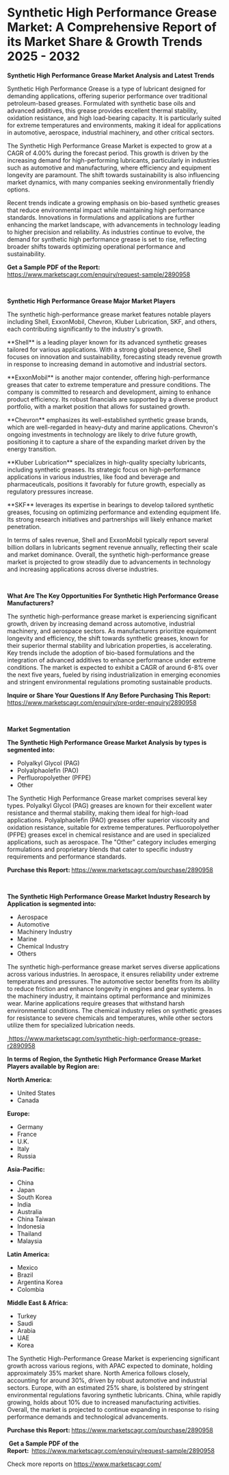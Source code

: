 <p><h1>Synthetic High Performance Grease Market: A Comprehensive Report of its Market Share & Growth Trends 2025 - 2032</h1></p><p><strong>Synthetic High Performance Grease Market Analysis and Latest Trends</strong></p>
<p><p>Synthetic High Performance Grease is a type of lubricant designed for demanding applications, offering superior performance over traditional petroleum-based greases. Formulated with synthetic base oils and advanced additives, this grease provides excellent thermal stability, oxidation resistance, and high load-bearing capacity. It is particularly suited for extreme temperatures and environments, making it ideal for applications in automotive, aerospace, industrial machinery, and other critical sectors.</p><p>The Synthetic High Performance Grease Market is expected to grow at a CAGR of 4.00% during the forecast period. This growth is driven by the increasing demand for high-performing lubricants, particularly in industries such as automotive and manufacturing, where efficiency and equipment longevity are paramount. The shift towards sustainability is also influencing market dynamics, with many companies seeking environmentally friendly options. </p><p>Recent trends indicate a growing emphasis on bio-based synthetic greases that reduce environmental impact while maintaining high performance standards. Innovations in formulations and applications are further enhancing the market landscape, with advancements in technology leading to higher precision and reliability. As industries continue to evolve, the demand for synthetic high performance grease is set to rise, reflecting broader shifts towards optimizing operational performance and sustainability.</p></p>
<p><strong>Get a Sample PDF of the Report:&nbsp;</strong> <a href="https://www.marketscagr.com/enquiry/request-sample/2890958?utm_campaign=1835&utm_medium=2&utm_source=Github&utm_content=ia&utm_term=14032025&utm_id=synthetic-high-performance-grease">https://www.marketscagr.com/enquiry/request-sample/2890958</a></p>
<p>&nbsp;</p>
<p><strong>Synthetic High Performance Grease Major Market Players</strong></p>
<p><p>The synthetic high-performance grease market features notable players including Shell, ExxonMobil, Chevron, Kluber Lubrication, SKF, and others, each contributing significantly to the industry's growth.</p><p>**Shell** is a leading player known for its advanced synthetic greases tailored for various applications. With a strong global presence, Shell focuses on innovation and sustainability, forecasting steady revenue growth in response to increasing demand in automotive and industrial sectors.</p><p>**ExxonMobil** is another major contender, offering high-performance greases that cater to extreme temperature and pressure conditions. The company is committed to research and development, aiming to enhance product efficiency. Its robust financials are supported by a diverse product portfolio, with a market position that allows for sustained growth.</p><p>**Chevron** emphasizes its well-established synthetic grease brands, which are well-regarded in heavy-duty and marine applications. Chevron's ongoing investments in technology are likely to drive future growth, positioning it to capture a share of the expanding market driven by the energy transition.</p><p>**Kluber Lubrication** specializes in high-quality specialty lubricants, including synthetic greases. Its strategic focus on high-performance applications in various industries, like food and beverage and pharmaceuticals, positions it favorably for future growth, especially as regulatory pressures increase.</p><p>**SKF** leverages its expertise in bearings to develop tailored synthetic greases, focusing on optimizing performance and extending equipment life. Its strong research initiatives and partnerships will likely enhance market penetration.</p><p>In terms of sales revenue, Shell and ExxonMobil typically report several billion dollars in lubricants segment revenue annually, reflecting their scale and market dominance. Overall, the synthetic high-performance grease market is projected to grow steadily due to advancements in technology and increasing applications across diverse industries.</p></p>
<p>&nbsp;</p>
<p><strong>What Are The Key Opportunities For Synthetic High Performance Grease Manufacturers?</strong></p>
<p><p>The synthetic high-performance grease market is experiencing significant growth, driven by increasing demand across automotive, industrial machinery, and aerospace sectors. As manufacturers prioritize equipment longevity and efficiency, the shift towards synthetic greases, known for their superior thermal stability and lubrication properties, is accelerating. Key trends include the adoption of bio-based formulations and the integration of advanced additives to enhance performance under extreme conditions. The market is expected to exhibit a CAGR of around 6-8% over the next five years, fueled by rising industrialization in emerging economies and stringent environmental regulations promoting sustainable products.</p></p>
<p><strong>Inquire or Share Your Questions If Any Before Purchasing This Report:</strong> <a href="https://www.marketscagr.com/enquiry/pre-order-enquiry/2890958?utm_campaign=1835&utm_medium=2&utm_source=Github&utm_content=ia&utm_term=14032025&utm_id=synthetic-high-performance-grease">https://www.marketscagr.com/enquiry/pre-order-enquiry/2890958</a></p>
<p>&nbsp;</p>
<p><strong>Market Segmentation</strong></p>
<p><strong>The Synthetic High Performance Grease Market Analysis by types is segmented into:</strong></p>
<p><ul><li>Polyalkyl Glycol (PAG)</li><li>Polyalphaolefin (PAO)</li><li>Perfluoropolyether (PFPE)</li><li>Other</li></ul></p>
<p><p>The Synthetic High Performance Grease market comprises several key types. Polyalkyl Glycol (PAG) greases are known for their excellent water resistance and thermal stability, making them ideal for high-load applications. Polyalphaolefin (PAO) greases offer superior viscosity and oxidation resistance, suitable for extreme temperatures. Perfluoropolyether (PFPE) greases excel in chemical resistance and are used in specialized applications, such as aerospace. The "Other" category includes emerging formulations and proprietary blends that cater to specific industry requirements and performance standards.</p></p>
<p><strong>Purchase this Report:&nbsp;</strong><a href="https://www.marketscagr.com/purchase/2890958?utm_campaign=1835&utm_medium=2&utm_source=Github&utm_content=ia&utm_term=14032025&utm_id=synthetic-high-performance-grease">https://www.marketscagr.com/purchase/2890958</a></p>
<p>&nbsp;</p>
<p><strong>The Synthetic High Performance Grease Market Industry Research by Application is segmented into:</strong></p>
<p><ul><li>Aerospace</li><li>Automotive</li><li>Machinery Industry</li><li>Marine</li><li>Chemical Industry</li><li>Others</li></ul></p>
<p><p>The synthetic high-performance grease market serves diverse applications across various industries. In aerospace, it ensures reliability under extreme temperatures and pressures. The automotive sector benefits from its ability to reduce friction and enhance longevity in engines and gear systems. In the machinery industry, it maintains optimal performance and minimizes wear. Marine applications require greases that withstand harsh environmental conditions. The chemical industry relies on synthetic greases for resistance to severe chemicals and temperatures, while other sectors utilize them for specialized lubrication needs.</p></p>
<p><a href="https://www.marketscagr.com/synthetic-high-performance-grease-r2890958?utm_campaign=1835&utm_medium=2&utm_source=Github&utm_content=ia&utm_term=14032025&utm_id=synthetic-high-performance-grease">&nbsp;https://www.marketscagr.com/synthetic-high-performance-grease-r2890958</a></p>
<p><strong>In terms of Region, the Synthetic High Performance Grease Market Players available by Region are:</strong></p>
<p>
    <p> <strong> North America: </strong>
        <ul>
            <li>United States</li>
            <li>Canada</li>
        </ul>
        </p> 
    <p> <strong> Europe: </strong>
        <ul>
            <li>Germany</li>
            <li>France</li>
            <li>U.K.</li>
            <li>Italy</li>
            <li>Russia</li>
        </ul>
        </p> 
    <p> <strong> Asia-Pacific: </strong>
        <ul>
            <li>China</li>
            <li>Japan</li>
            <li>South Korea</li>
            <li>India</li>
            <li>Australia</li>
            <li>China Taiwan</li>
            <li>Indonesia</li>
            <li>Thailand</li>
            <li>Malaysia</li>
        </ul>
        </p> 
    <p> <strong> Latin America: </strong>
        <ul>
            <li>Mexico</li>
            <li>Brazil</li>
            <li>Argentina Korea</li>
            <li>Colombia</li>
        </ul>
        </p> 
    <p> <strong> Middle East & Africa: </strong>
        <ul>
            <li>Turkey</li>
            <li>Saudi</li>
            <li>Arabia</li>
            <li>UAE</li>
            <li>Korea</li>
        </ul>
    </p>
    </p>
<p><p>The Synthetic High-Performance Grease Market is experiencing significant growth across various regions, with APAC expected to dominate, holding approximately 35% market share. North America follows closely, accounting for around 30%, driven by robust automotive and industrial sectors. Europe, with an estimated 25% share, is bolstered by stringent environmental regulations favoring synthetic lubricants. China, while rapidly growing, holds about 10% due to increased manufacturing activities. Overall, the market is projected to continue expanding in response to rising performance demands and technological advancements.</p></p>
<p><strong>Purchase this Report: </strong><a href="https://www.marketscagr.com/purchase/2890958?utm_campaign=1835&utm_medium=2&utm_source=Github&utm_content=ia&utm_term=14032025&utm_id=synthetic-high-performance-grease">https://www.marketscagr.com/purchase/2890958</a></p>
<p>&nbsp;<strong>Get a Sample PDF of the Report:&nbsp;&nbsp;</strong><a href="https://www.marketscagr.com/enquiry/request-sample/2890958?utm_campaign=1835&utm_medium=2&utm_source=Github&utm_content=ia&utm_term=14032025&utm_id=synthetic-high-performance-grease">https://www.marketscagr.com/enquiry/request-sample/2890958</a></p>
<p><strong></strong></p>
<p>Check more reports on <a href="https://www.marketscagr.com/?utm_campaign=1835&utm_medium=2&utm_source=Github&utm_content=ia&utm_term=14032025&utm_id=synthetic-high-performance-grease">https://www.marketscagr.com/</a></p>